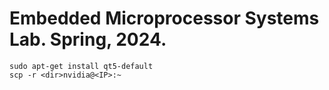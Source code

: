 # Embedded Microprocessor Systems Lab. Spring, 2024.

    sudo apt-get install qt5-default
    scp -r <dir>nvidia@<IP>:~
